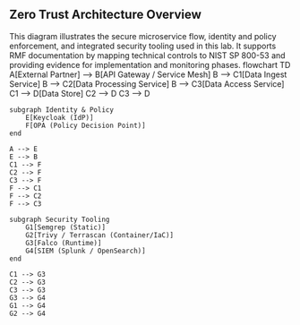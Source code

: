 ## Zero Trust Architecture Overview

This diagram illustrates the secure microservice flow, identity and policy enforcement, and integrated security tooling used in this lab. It supports RMF documentation by mapping technical controls to NIST SP 800-53 and providing evidence for implementation and monitoring phases.
flowchart TD
    A[External Partner] --> B[API Gateway / Service Mesh]
    B --> C1[Data Ingest Service]
    B --> C2[Data Processing Service]
    B --> C3[Data Access Service]
    C1 --> D[Data Store]
    C2 --> D
    C3 --> D

    subgraph Identity & Policy
        E[Keycloak (IdP)]
        F[OPA (Policy Decision Point)]
    end

    A --> E
    E --> B
    C1 --> F
    C2 --> F
    C3 --> F
    F --> C1
    F --> C2
    F --> C3

    subgraph Security Tooling
        G1[Semgrep (Static)]
        G2[Trivy / Terrascan (Container/IaC)]
        G3[Falco (Runtime)]
        G4[SIEM (Splunk / OpenSearch)]
    end

    C1 --> G3
    C2 --> G3
    C3 --> G3
    G3 --> G4
    G1 --> G4
    G2 --> G4
